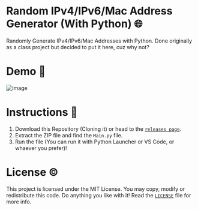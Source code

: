 # Random IPv4/IPv6/Mac Address Generator (With Python) 🌐
Randomly Generate IPv4/IPv6/Mac Addresses with Python. Done originally as a class project but decided to put it here, cuz why not?

# Demo 🎁
![image](https://user-images.githubusercontent.com/85440857/191758141-b6691f8b-1021-4598-8af8-92ab84cf08f5.png)

# Instructions 📃
1. Download this Repository (Cloning it) or head to the [`releases page`](https://github.com/SpyderGamer/Random-IPv4-IPv6-Mac-Address-Generator/releases).
2. Extract the ZIP file and find the `Main.py` file.
3. Run the file (You can run it with Python Launcher or VS Code, or whaever you prefer)!

# License ©
This project is licensed under the MIT License. You may copy, modify or redistribute this code. Do anything you like with it! Read the [`LICENSE`](https://github.com/SpyderGamer/Random-IPv4-IPv6-Mac-Address-Generator/blob/main/LICENSE) file for more info.
